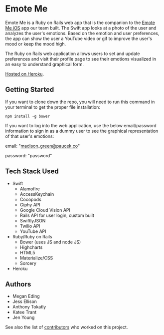 # Emote Me
Emote Me is a Ruby on Rails web app that is the companion to the [Emote Me iOS](https://github.com/JessCodes/emotional-index-iOS) app our team built.  The Swift app looks at a photo of the user and analyzes the user's emotions.  Based on the emotion and user preferences, the app can show the user a YouTube video or gif to improve the user's mood or keep the mood high.

The Ruby on Rails web application allows users to set and update preferences and visit their profile page to see their emotions visualized in an easy to understand graphical form.  
 

[Hosted on Heroku](http://emotemetoo.herokuapp.com/).

## Getting Started

If you want to clone down the repo, you will need to run this command in your terminal to get the proper file installation:

    npm install -g bower

If you want to log into the web application, use the below email/password information to sign in as a dummy user to see the graphical representation of that user's emotions:

email: "madison_green@paucek.co"

password: "password"


## Tech Stack Used
- Swift
    + Alamofire
    + AccessKeychain
    + Cocopods
    + Giphy API
    + Google Cloud Vision API
    + Rails API for user login, custom built
    + SwiftlyJSON
    + Twilio API
    + YouTube API
- Ruby/Ruby on Rails
    + Bower (uses JS and node JS)
    + Highcharts
    + HTML5
    + Materialize/CSS
    + Sorcery
- Heroku

## Authors
- Megan Eding
- Jess Ellison
- Anthony Tokatly
- Katee Trant
- Jen Young 

See also the list of [contributors](https://github.com/JessCodes/emotional-index/graphs/contributors) who worked on this project.